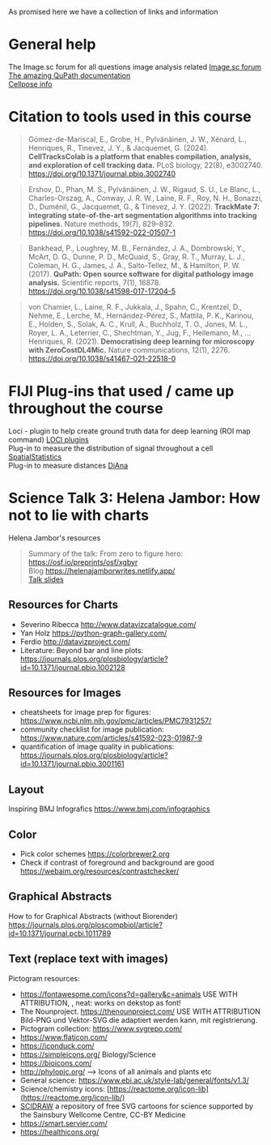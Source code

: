 As promised here we have a collection of links and information

# General help

The Image.sc forum for all questions image analysis related [Image.sc forum](https://forum.image.sc/) <br />
[The amazing QuPath documentation](https://qupath.readthedocs.io/en/0.5/) <br />
[Cellpose info](https://www.cellpose.org/)

# Citation to tools used in this course

> Gómez-de-Mariscal, E., Grobe, H., Pylvänäinen, J. W., Xénard, L., Henriques, R., Tinevez, J. Y., & Jacquemet, G. (2024). **CellTracksColab is a platform that enables compilation, analysis, and exploration of cell tracking data.** PLoS biology, 22(8), e3002740. https://doi.org/10.1371/journal.pbio.3002740 

> Ershov, D., Phan, M. S., Pylvänäinen, J. W., Rigaud, S. U., Le Blanc, L., Charles-Orszag, A., Conway, J. R. W., Laine, R. F., Roy, N. H., Bonazzi, D., Duménil, G., Jacquemet, G., & Tinevez, J. Y. (2022). **TrackMate 7: integrating state-of-the-art segmentation algorithms into tracking pipelines.** Nature methods, 19(7), 829–832. https://doi.org/10.1038/s41592-022-01507-1 

> Bankhead, P., Loughrey, M. B., Fernández, J. A., Dombrowski, Y., McArt, D. G., Dunne, P. D., McQuaid, S., Gray, R. T., Murray, L. J., Coleman, H. G., James, J. A., Salto-Tellez, M., & Hamilton, P. W. (2017). **QuPath: Open source software for digital pathology image analysis.** Scientific reports, 7(1), 16878. https://doi.org/10.1038/s41598-017-17204-5 

> von Chamier, L., Laine, R. F., Jukkala, J., Spahn, C., Krentzel, D., Nehme, E., Lerche, M., Hernández-Pérez, S., Mattila, P. K., Karinou, E., Holden, S., Solak, A. C., Krull, A., Buchholz, T. O., Jones, M. L., Royer, L. A., Leterrier, C., Shechtman, Y., Jug, F., Heilemann, M., … Henriques, R. (2021). **Democratising deep learning for microscopy with ZeroCostDL4Mic.** Nature communications, 12(1), 2276. https://doi.org/10.1038/s41467-021-22518-0 <br />

# FIJI Plug-ins that used / came up throughout the course

Loci - plugin to help create ground truth data for deep learning (ROI map command) [LOCI plugins](https://imagej.net/orgs/loci) <br />
Plug-in to measure the distribution of signal throughout a cell [SpatialStatistics](https://imagejdocu.list.lu/plugin/analysis/spatial_statistics_2d_3d/start) <br />
Plug-in to measure distances [DiAna](https://imagej.net/plugins/distance-analysis)

# Science Talk 3: Helena Jambor: How not to lie with charts

Helena Jambor's resources
> Summary of the talk:  From zero to figure hero: https://osf.io/preprints/osf/xgbyr <br />
> Blog https://helenajamborwrites.netlify.app/ <br />
> [Talk slides](https://github.com/jpylvanainen/Image_analysis_course_24/blob/main/Presentations/Science_talk_3%20Jambor_handout.pdf)


## Resources for Charts
- Severino Ribecca http://www.datavizcatalogue.com/
- Yan Holz https://python-graph-gallery.com/
- Ferdio http://datavizproject.com/
- Literature: Beyond bar and line plots: https://journals.plos.org/plosbiology/article?id=10.1371/journal.pbio.1002128

## Resources for Images 
- cheatsheets for image prep for figures: https://www.ncbi.nlm.nih.gov/pmc/articles/PMC7931257/
- community checklist for image publication: https://www.nature.com/articles/s41592-023-01987-9
- quantification of image quality in publications: https://journals.plos.org/plosbiology/article?id=10.1371/journal.pbio.3001161


## Layout 
Inspiring BMJ Infografics https://www.bmj.com/infographics

## Color
- Pick color schemes https://colorbrewer2.org
- Check if contrast of foreground and background are good https://webaim.org/resources/contrastchecker/

## Graphical Abstracts
How to for Graphical Abstracts (without Biorender)
https://journals.plos.org/ploscompbiol/article?id=10.1371/journal.pcbi.1011789

## Text (replace text with images)
Pictogram resources: 
- https://fontawesome.com/icons?d=gallery&c=animals USE WITH ATTRIBUTION, , neat: works on dekstop as font!
- The Nounproject. https://thenounproject.com/ USE WITH ATTRIBUTION Bild-PNG und Vektor-SVG die adaptiert werden kann, mit registrierung.
- Pictogram collection: https://www.svgrepo.com/
- https://www.flaticon.com/
- https://iconduck.com/
- https://simpleicons.org/
Biology/Science
- https://bioicons.com/
- http://phylopic.org/ --> Icons of all animals and plants etc
- General science: https://www.ebi.ac.uk/style-lab/general/fonts/v1.3/
- Science/chemistry icons: [https://reactome.org/icon-lib](https://reactome.org/icon-lib/)
- [SCIDRAW](https://scidraw.io/) a repository of free SVG cartoons for science supported by the Sainsbury Wellcome Centre, CC-BY
Medicine 
- https://smart.servier.com/
- https://healthicons.org/
